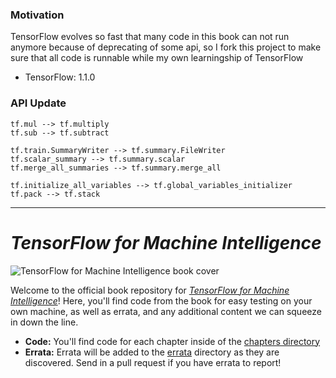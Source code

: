 ### Motivation
TensorFlow evolves so fast that many code in this book can not run anymore because of deprecating of some api, so I fork this project to make sure that all code is runnable while my own learningship of TensorFlow
* TensorFlow: 1.1.0

### API Update
```
tf.mul --> tf.multiply
tf.sub --> tf.subtract

tf.train.SummaryWriter --> tf.summary.FileWriter
tf.scalar_summary --> tf.summary.scalar
tf.merge_all_summaries --> tf.summary.merge_all

tf.initialize_all_variables --> tf.global_variables_initializer
tf.pack --> tf.stack
```

----------------------------------------------------------------------------------------

# _TensorFlow for Machine Intelligence_

![TensorFlow for Machine Intelligence book cover](img/book_cover.jpg)

Welcome to the official book repository for [_TensorFlow for Machine Intelligence_](https://bleedingedgepress.com/tensor-flow-for-machine-intelligence/)! Here, you'll find code from the book for easy testing on your own machine, as well as errata, and any additional content we can squeeze in down the line.

* **Code:** You'll find code for each chapter inside of the [chapters directory](https://github.com/backstopmedia/tensorflowbook/tree/master/chapters)
* **Errata:** Errata will be added to the [errata](https://github.com/backstopmedia/tensorflowbook/tree/master/errata) directory as they are discovered. Send in a pull request if you have errata to report!


